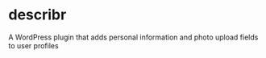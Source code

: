 # describr
A WordPress plugin that adds personal information and photo upload fields to user profiles

